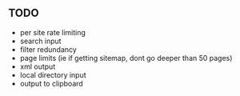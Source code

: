 ## TODO

- per site rate limiting
- search input
- filter redundancy
- page limits (ie if getting sitemap, dont go deeper than 50 pages)
- xml output
- local directory input
- output to clipboard
